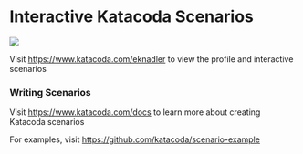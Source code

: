 # Interactive Katacoda Scenarios

[![](http://shields.katacoda.com/katacoda/eknadler/count.svg)](https://www.katacoda.com/eknadler "Get your profile on Katacoda.com")

Visit https://www.katacoda.com/eknadler to view the profile and interactive scenarios

### Writing Scenarios
Visit https://www.katacoda.com/docs to learn more about creating Katacoda scenarios

For examples, visit https://github.com/katacoda/scenario-example
